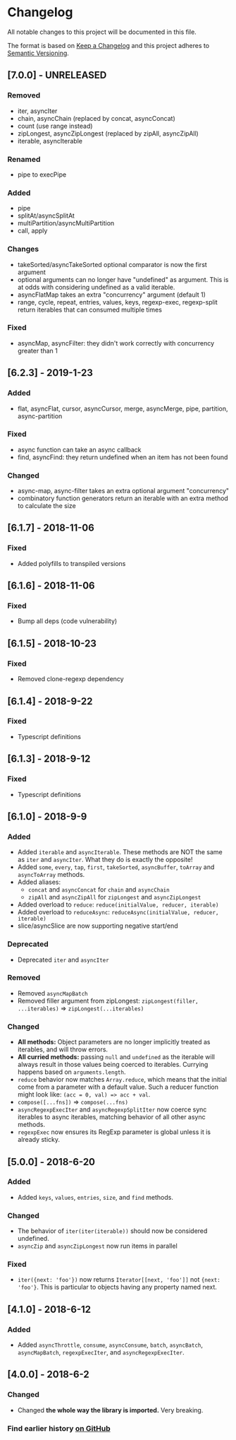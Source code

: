 # Changelog
All notable changes to this project will be documented in this file.

The format is based on [Keep a Changelog](http://keepachangelog.com/en/1.0.0/)
and this project adheres to [Semantic Versioning](http://semver.org/spec/v2.0.0.html).

## [7.0.0] - UNRELEASED
### Removed
 - iter, asyncIter
 - chain, asyncChain (replaced by concat, asyncConcat)
 - count (use range instead)
 - zipLongest, asyncZipLongest (replaced by zipAll, asyncZipAll)
 - iterable, asyncIterable

### Renamed
 - pipe to execPipe

### Added
 - pipe
 - splitAt/asyncSplitAt
 - multiPartition/asyncMultiPartition
 - call, apply

### Changes
 - takeSorted/asyncTakeSorted optional comparator is now the first argument
 - optional arguments can no longer have "undefined" as argument. This is at odds with considering undefined as a valid iterable.
 - asyncFlatMap takes an extra "concurrency" argument (default 1)
 - range, cycle, repeat, entries, values, keys, regexp-exec, regexp-split return iterables that can consumed multiple times

### Fixed
 - asyncMap, asyncFilter: they didn't work correctly with concurrency greater than 1

## [6.2.3] - 2019-1-23
### Added
 -  flat, asyncFlat, cursor, asyncCursor, merge, asyncMerge, pipe, partition, async-partition

### Fixed
 -  async function can take an async callback
 -  find, asyncFind: they return undefined when an item has not been found

### Changed
 -  async-map, async-filter takes an extra optional argument "concurrency"
 -  combinatory function generators return an iterable with an extra method to calculate the size

## [6.1.7] - 2018-11-06
### Fixed
 -  Added polyfills to transpiled versions

## [6.1.6] - 2018-11-06
### Fixed
 -  Bump all deps (code vulnerability)

## [6.1.5] - 2018-10-23
### Fixed
 -  Removed clone-regexp dependency

## [6.1.4] - 2018-9-22
### Fixed
 -  Typescript definitions

## [6.1.3] - 2018-9-12
### Fixed
 -  Typescript definitions


## [6.1.0] - 2018-9-9
### Added
 -  Added `iterable` and `asyncIterable`. These methods are NOT the same as `iter` and `asyncIter`. What they do is exactly the opposite!
 -  Added `some`, `every`, `tap`, `first`, `takeSorted`, `asyncBuffer`, `toArray` and `asyncToArray` methods.
 -  Added aliases:
 	-  `concat` and `asyncConcat` for `chain` and `asyncChain`
 	-  `zipAll` and `asyncZipAll` for `zipLongest` and `asyncZipLongest`
 -  Added overload to `reduce`: `reduce(initialValue, reducer, iterable)`
 -  Added overload to `reduceAsync`: `reduceAsync(initialValue, reducer, iterable)`
 - slice/asyncSlice are now supporting negative start/end

### Deprecated
 -  Deprecated `iter` and `asyncIter`

### Removed
 -  Removed `asyncMapBatch`
 -  Removed filler argument from zipLongest: `zipLongest(filler, ...iterables)` => `zipLongest(...iterables)`

### Changed
 -  **All methods:** Object parameters are no longer implicitly treated as iterables, and will throw errors.
 -  **All curried methods:** passing `null` and `undefined` as the iterable will always result in those values being coerced to iterables. Currying happens based on `arguments.length`.
 -  `reduce` behavior now matches `Array.reduce`, which means that the initial come from a parameter with a default value. Such a reducer function might look like: `(acc = 0, val) => acc + val`.
 -  `compose([...fns])` => `compose(...fns)`
 -  `asyncRegexpExecIter` and `asyncRegexpSplitIter` now coerce sync iterables to async iterables, matching behavior of all other async methods.
 -  `regexpExec` now ensures its RegExp parameter is global unless it is already sticky.



## [5.0.0] - 2018-6-20
### Added
 -  Added `keys`, `values`, `entries`, `size`, and `find` methods.

### Changed
 -  The behavior of `iter(iter(iterable))` should now be considered undefined.
 -  `asyncZip` and `asyncZipLongest` now run items in parallel

### Fixed
 -  `iter({next: 'foo'})` now returns `Iterator[[next, 'foo']]` not `{next: 'foo'}`. This is particular to objects having any property named next.



## [4.1.0] - 2018-6-12
### Added
 - Added `asyncThrottle`, `consume`, `asyncConsume`, `batch`, `asyncBatch`, `asyncMapBatch`, `regexpExecIter`, and `asyncRegexpExecIter`.



## [4.0.0] - 2018-6-2
### Changed
 -  Changed **the whole way the library is imported.** Very breaking.



### Find earlier history [on GitHub](https://github.com/sithmel/iter-tools/commits/master?before=3c215852eae92417f3ea28ac2abfe56f1cea83fa+35)

